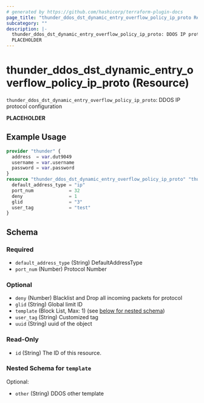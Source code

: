 ```yaml
---
# generated by https://github.com/hashicorp/terraform-plugin-docs
page_title: "thunder_ddos_dst_dynamic_entry_overflow_policy_ip_proto Resource - terraform-provider-thunder"
subcategory: ""
description: |-
  thunder_ddos_dst_dynamic_entry_overflow_policy_ip_proto: DDOS IP protocol configuration
  PLACEHOLDER
---
```


# thunder_ddos_dst_dynamic_entry_overflow_policy_ip_proto (Resource)

`thunder_ddos_dst_dynamic_entry_overflow_policy_ip_proto`: DDOS IP protocol configuration

__PLACEHOLDER__

## Example Usage

```terraform
provider "thunder" {
  address  = var.dut9049
  username = var.username
  password = var.password
}
resource "thunder_ddos_dst_dynamic_entry_overflow_policy_ip_proto" "thunder_ddos_dst_dynamic_entry_overflow_policy_ip_proto" {
  default_address_type = "ip"
  port_num             = 32
  deny                 = 1
  glid                 = "3"
  user_tag             = "test"
}
```

<!-- schema generated by tfplugindocs -->
## Schema

### Required

- `default_address_type` (String) DefaultAddressType
- `port_num` (Number) Protocol Number

### Optional

- `deny` (Number) Blacklist and Drop all incoming packets for protocol
- `glid` (String) Global limit ID
- `template` (Block List, Max: 1) (see [below for nested schema](#nestedblock--template))
- `user_tag` (String) Customized tag
- `uuid` (String) uuid of the object

### Read-Only

- `id` (String) The ID of this resource.

<a id="nestedblock--template"></a>
### Nested Schema for `template`

Optional:

- `other` (String) DDOS other template


